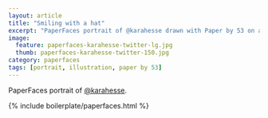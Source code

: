 ```yaml
---
layout: article
title: "Smiling with a hat"
excerpt: "PaperFaces portrait of @karahesse drawn with Paper by 53 on an iPad."
image: 
  feature: paperfaces-karahesse-twitter-lg.jpg
  thumb: paperfaces-karahesse-twitter-150.jpg
category: paperfaces
tags: [portrait, illustration, paper by 53]
---
```


PaperFaces portrait of [@karahesse](http://twitter.com/karahesse).

{% include boilerplate/paperfaces.html %}